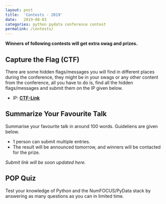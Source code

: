 ```yaml
---
layout: post
title:  'Contests - 2019'
date:   2019-08-03
categories: python pydata conference contest
permalink: /contests/
---
```


**Winners of following contests will get extra swag and prizes.**

## Capture the Flag (CTF)

There are some hidden flags/messages you will find in different places during the conference, they might be in your swags or any other content from the conference, all you have to do is, find all the hidden flags/messages and submit them on the IP given below. 

- IP: **[CTF-Link](http://52.39.233.253/)**

## Summarize Your Favourite Talk

Summarise your favourite talk in around 100 words. Guideliens are given below. 

- 1 person can submit multiple entries.
- The result will be announced tomorrow, and winners will be contacted for the prize.

*Submit link will be soon updated here.*

## POP Quiz

Test your knowledge of Python and the NumFOCUS/PyData stack by answering as many questions as you can in limited time. 

